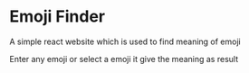 # Emoji Finder

A simple react website which is used to find meaning of emoji

Enter any emoji or select a emoji it give the meaning as result
